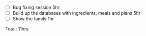 - [ ] Bug fixing session 5hr
- [ ] Build up the databases with ingredients, meals and plans 5hr
- [ ] Show the family 1hr

Total: 11hrs
